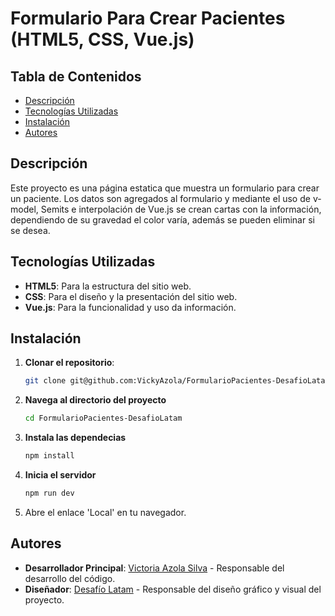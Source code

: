 # Formulario Para Crear Pacientes (HTML5, CSS, Vue.js)

## Tabla de Contenidos

- [Descripción](#descripción)
- [Tecnologías Utilizadas](#tecnologías-utilizadas)
- [Instalación](#instalación)
- [Autores](#autores)

## Descripción

Este proyecto es una página estatica que muestra un formulario para crear un paciente.
Los datos son agregados al formulario y mediante el uso de v-model, Semits e interpolación de Vue.js se crean cartas con la información, dependiendo de su gravedad el color varía, además se pueden eliminar si se desea.

## Tecnologías Utilizadas

- **HTML5**: Para la estructura del sitio web.
- **CSS**: Para el diseño y la presentación del sitio web.
- **Vue.js**: Para la funcionalidad y uso da información.

## Instalación

1. **Clonar el repositorio**:
    ```bash
    git clone git@github.com:VickyAzola/FormularioPacientes-DesafioLatam.git
    ```
2. **Navega al directorio del proyecto**
    ```bash
    cd FormularioPacientes-DesafioLatam
    ```
3. **Instala las dependecias**
    ```bash
    npm install
    ```
4. **Inicia el servidor**
    ```bash
    npm run dev
    ```
5. Abre el enlace 'Local' en tu navegador.
   
## Autores

- **Desarrollador Principal**: [Victoria Azola Silva](https://github.com/VickyAzola) - Responsable del desarrollo del código.
- **Diseñador**: [Desafío Latam](https://desafiolatam.com/admision/?utm_term=desafio%20latam&utm_campaign=Brand&utm_source=adwords&utm_medium=ppc&hsa_acc=1239562006&hsa_cam=16998643182&hsa_grp=136655824715&hsa_ad=596057942540&hsa_src=g&hsa_tgt=kwd-340546658839&hsa_kw=desafio%20latam&hsa_mt=b&hsa_net=adwords&hsa_ver=3&gad_source=1&gclid=CjwKCAjwvvmzBhA2EiwAtHVrbzEJGJPqUuTuFDuNIFtSh4eKqGXcLXmCO9u12vwlU553fGXV93Q5zxoCGmEQAvD_BwE) - Responsable del diseño gráfico y visual del proyecto.
